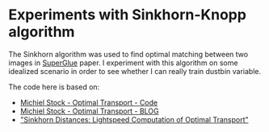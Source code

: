 # Experiments with Sinkhorn-Knopp algorithm

The Sinkhorn algorithm was used to find optimal matching
between two images in [SuperGlue](https://arxiv.org/abs/1911.11763) paper. I experiment with this algorithm on
some idealized scenario in order to see whether I can
really train dustbin variable. 


The code here is based on: 

* [Michiel Stock - Optimal Transport - Code](https://github.com/MichielStock/Teaching/tree/master/Optimal_transport)
* [Michiel Stock - Optimal Transport - BLOG](https://michielstock.github.io/OptimalTransport/)
* ["Sinkhorn Distances: Lightspeed Computation of Optimal Transport"](https://papers.nips.cc/paper/4927-sinkhorn-distances-lightspeed-computation-of-optimal-transport.pdf)



